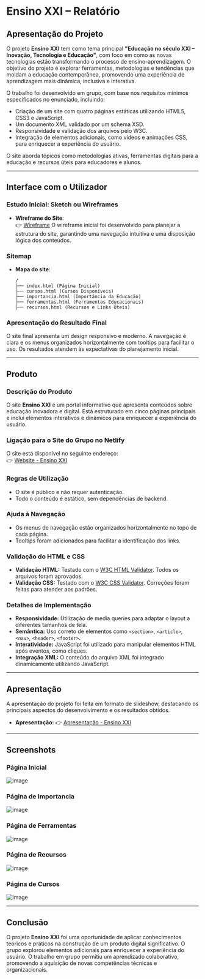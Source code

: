 # Ensino XXI – Relatório

## Apresentação do Projeto

O projeto **Ensino XXI** tem como tema principal **"Educação no século XXI – Inovação, Tecnologia e Educação"**, com foco em como as novas tecnologias estão transformando o processo de ensino-aprendizagem. O objetivo do projeto é explorar ferramentas, metodologias e tendências que moldam a educação contemporânea, promovendo uma experiência de aprendizagem mais dinâmica, inclusiva e interativa.

O trabalho foi desenvolvido em grupo, com base nos requisitos mínimos especificados no enunciado, incluindo:
- Criação de um site com quatro páginas estáticas utilizando HTML5, CSS3 e JavaScript.
- Um documento XML validado por um schema XSD.
- Responsividade e validação dos arquivos pelo W3C.
- Integração de elementos adicionais, como vídeos e animações CSS, para enriquecer a experiência do usuário.

O site aborda tópicos como metodologias ativas, ferramentas digitais para a educação e recursos úteis para educadores e alunos.

---

## Interface com o Utilizador

### Estudo Inicial: Sketch ou Wireframes
- **Wireframe do Site**:  
👉 [Wireframe](https://wireframe.cc/WX1ubX)
  O wireframe inicial foi desenvolvido para planejar a estrutura do site, garantindo uma navegação intuitiva e uma disposição lógica dos conteúdos.

### Sitemap
- **Mapa do site**:  
  ```
  /
  ├── index.html (Página Inicial)
  ├── cursos.html (Cursos Disponíveis)
  ├── importancia.html (Importância da Educação)
  ├── ferramentas.html (Ferramentas Educacionais)
  ├── recursos.html (Recursos e Links Úteis)
  ```

### Apresentação do Resultado Final
O site final apresenta um design responsivo e moderno. A navegação é clara e os menus organizados horizontalmente com tooltips para facilitar o uso. Os resultados atendem às expectativas do planejamento inicial.

---

## Produto

### Descrição do Produto
O site **Ensino XXI** é um portal informativo que apresenta conteúdos sobre educação inovadora e digital. Está estruturado em cinco páginas principais e inclui elementos interativos e dinâmicos para enriquecer a experiência do usuário.

### Ligação para o Site do Grupo no Netlify
O site está disponível no seguinte endereço:  
👉 [Website - Ensino XXI](https://inf24tig14.netlify.app/)

### Regras de Utilização
- O site é público e não requer autenticação.
- Todo o conteúdo é estático, sem dependências de backend.

### Ajuda à Navegação
- Os menus de navegação estão organizados horizontalmente no topo de cada página.
- Tooltips foram adicionados para facilitar a identificação dos links.

### Validação do HTML e CSS
- **Validação HTML:** Testado com o [W3C HTML Validator](https://validator.w3.org/). Todos os arquivos foram aprovados.
- **Validação CSS:** Testado com o [W3C CSS Validator](https://jigsaw.w3.org/css-validator/). Correções foram feitas para atender aos padrões.

### Detalhes de Implementação
- **Responsividade:** Utilização de media queries para adaptar o layout a diferentes tamanhos de tela.
- **Semântica:** Uso correto de elementos como `<section>`, `<article>`, `<nav>`, `<header>`, `<footer>`.
- **Interatividade:** JavaScript foi utilizado para manipular elementos HTML após eventos, como cliques.
- **Integração XML:** O conteúdo do arquivo XML foi integrado dinamicamente utilizando JavaScript.

---

## Apresentação

A apresentação do projeto foi feita em formato de slideshow, destacando os principais aspectos do desenvolvimento e os resultados obtidos.

- **Apresentação:**
👉 [Apresentação - Ensino XXI](https://prezi.com/view/rJ5Wgl7700u2om8akJ1P/)

---

## Screenshots

### Página Inicial
![image](https://github.com/user-attachments/assets/4aab6b6c-5e3f-4139-8bde-bec4f6448223)



### Página de Importancia
![image](https://github.com/user-attachments/assets/2f01bed0-59b0-4249-a759-b0dae748705e)



### Página de Ferramentas
![image](https://github.com/user-attachments/assets/77929713-09d0-4f5e-9920-af7c1d2cd498)


### Página de Recursos
![image](https://github.com/user-attachments/assets/d2221922-da86-4c95-89fe-b026808365a1)



### Página de Cursos
![image](https://github.com/user-attachments/assets/20e92fa0-18fc-4ce2-97da-c616b7ce141f)




---

## Conclusão

O projeto **Ensino XXI** foi uma oportunidade de aplicar conhecimentos teóricos e práticos na construção de um produto digital significativo. O grupo explorou elementos adicionais para enriquecer a experiência do usuário. O trabalho em grupo permitiu um aprendizado colaborativo, promovendo a aquisição de novas competências técnicas e organizacionais.
